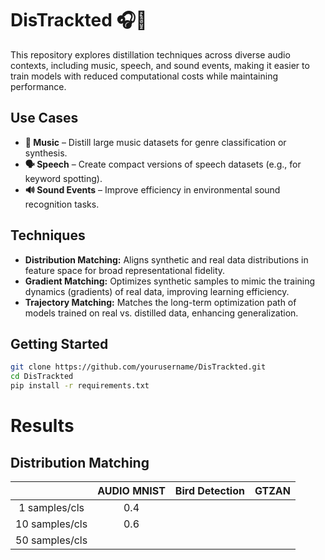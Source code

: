 # DisTrackted 🎧📢
This repository explores distillation techniques across diverse audio contexts, including music, speech, and sound events, making it easier to train models with reduced computational costs while maintaining performance.

## Use Cases
* **🎵 Music** – Distill large music datasets for genre classification or synthesis.
* **🗣 Speech** – Create compact versions of speech datasets (e.g., for keyword spotting).
* **🔊 Sound Events** – Improve efficiency in environmental sound recognition tasks.

## Techniques
* **Distribution Matching:** Aligns synthetic and real data distributions in feature space for broad representational fidelity.
* **Gradient Matching:** Optimizes synthetic samples to mimic the training dynamics (gradients) of real data, improving learning efficiency.
* **Trajectory Matching:**  Matches the long-term optimization path of models trained on real vs. distilled data, enhancing generalization.

## Getting Started 
```bash
git clone https://github.com/yourusername/DisTrackted.git
cd DisTrackted
pip install -r requirements.txt
```

# Results

## Distribution Matching
|  |AUDIO MNIST | Bird Detection | GTZAN | 
 :-: | :-: | :-: | :-: |
| 1 samples/cls  |0.4|  | |
| 10 samples/cls |0.6 |  | | 
| 50 samples/cls |  |  | | 


